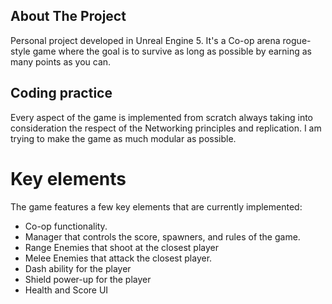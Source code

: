 ## About The Project

Personal project developed in Unreal Engine 5. It's a Co-op arena rogue-style game where the goal is to survive as long as possible by earning as many points as you can.

## Coding practice
Every aspect of the game is implemented from scratch always taking into consideration the respect of the Networking principles and replication. I am trying to make the game as much modular as possible.

# Key elements
The game features a few key elements that are currently implemented:
- Co-op functionality.
- Manager that controls the score, spawners, and rules of the game.
- Range Enemies that shoot at the closest player
- Melee Enemies that attack the closest player.
- Dash ability for the player
- Shield power-up for the player
- Health and Score UI
